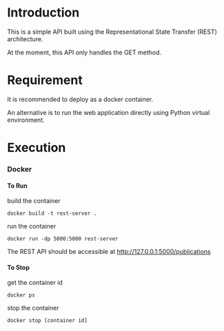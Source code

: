 # Introduction
This is a simple API built using the Representational State Transfer (REST) architecture.

At the moment, this API only handles the GET method.

# Requirement
It is recommended to deploy as a docker container.

An alternative is to run the web application directly using Python virtual environment.

# Execution

### Docker

#### To Run

build the container
```
docker build -t rest-server .
```

run the container
```
docker run -dp 5000:5000 rest-server
```
The REST API should be accessible at http://127.0.0.1:5000/publications

#### To Stop

get the container id
```
docker ps
```

stop the container
```
docker stop [container id]
```
